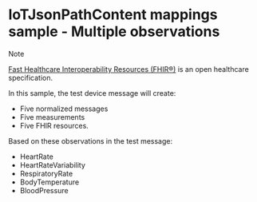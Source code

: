 # IoTJsonPathContent mappings sample - Multiple observations

> [!NOTE]
> [Fast Healthcare Interoperability Resources (FHIR&#174;)](https://www.hl7.org/fhir/) is an open healthcare specification.

In this sample, the test device message will create:

- Five normalized messages
- Five measurements
- Five FHIR resources.

Based on these observations in the test message:

- HeartRate
- HeartRateVariability
- RespiratoryRate
- BodyTemperature
- BloodPressure
